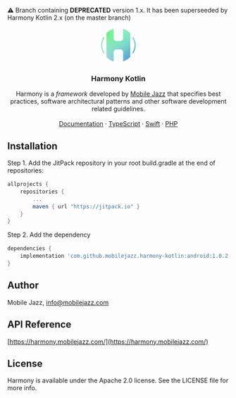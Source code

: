 ⚠️ Branch containing **DEPRECATED** version 1.x. It has been superseeded by Harmony Kotlin 2.x (on the master branch)


<p align="center">
  <a href="https://harmony.mobilejazz.com">
    <img src="https://raw.githubusercontent.com/mobilejazz/metadata/master/images/icons/harmony.svg" alt="MJ Harmony logo" width="80" height="80">
  </a>

  <h3 align="center">Harmony Kotlin</h3>

  <p align="center">
    Harmony is a <em>framework</em> developed by <a href="https://mobilejazz.com">Mobile Jazz</a> that specifies best practices, software architectural patterns and other software development related guidelines.
    <br />
    <br />
    <a href="https://harmony.mobilejazz.com">Documentation</a>
    ·
    <a href="https://github.com/mobilejazz/harmony-typescript">TypeScript</a>
    ·
    <a href="https://github.com/mobilejazz/harmony-swift">Swift</a>
    ·
    <a href="https://github.com/mobilejazz/harmony-php">PHP</a>
  </p>
</p>

## Installation

Step 1. Add the JitPack repository in your root build.gradle at the end of repositories:
```groovy
allprojects {
    repositories {
        ...
        maven { url "https://jitpack.io" }
    }
}
```
Step 2. Add the dependency
```groovy
dependencies {
    implementation 'com.github.mobilejazz.harmony-kotlin:android:1.0.2'
}
```

## Author

Mobile Jazz, info@mobilejazz.com

## API Reference 

[https://harmony.mobilejazz.com/](https://harmony.mobilejazz.com/)

## License

Harmony is available under the Apache 2.0 license. See the LICENSE file for more info.
